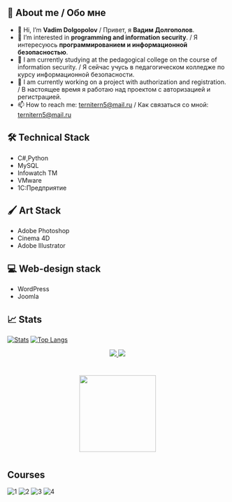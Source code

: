 ## 📎 About me / Обо мне 

- 👋 Hi, I’m **Vadim Dolgopolov** / Привет, я **Вадим Долгополов**.
- 👀 I’m interested in **programming and information security**. / Я интересуюсь **программированием и информационной безопасностью**.
- 💼 I am currently studying at the pedagogical college on the course of information security. / Я сейчас учусь в педагогическом колледже по курсу информационной безопасности.
- 🧠 I am currently working on a project with authorization and registration. / В настоящее время я работаю над проектом с авторизацией и регистрацией.
- 📫 How to reach me: ternitern5@mail.ru / Как связаться со мной: ternitern5@mail.ru

## 🛠 Technical Stack 
*   C#,Python
*   MySQL
*   Infowatch TM
*   VMware
*   1C:Предприятие 
## 🖌 Art Stack 
*   Adobe Photoshop
*   Cinema 4D
*   Adobe Illustrator
## 💻 Web-design stack 
*   WordPress
*   Joomla
## 📈 Stats
[![Stats](https://github-readme-stats.vercel.app/api?username=begottten)](https://github.com/anuraghazra/github-readme-stats)
[![Top Langs](https://github-readme-stats.vercel.app/api/top-langs/?username=begottten)](https://github.com/anuraghazra/github-readme-stats)
<p align='center'>
   <a href="https://www.vk.com/vdmdlg/">
       <img src="https://img.shields.io/badge/вконтакте-%232E87FB.svg?&style=for-the-badge&logo=vk&logoColor=white"/>
   <a href="https://www.instagram.com/vdmdlg/">
       <img src="https://img.shields.io/badge/Instagram-E4405F?style=for-the-badge&logo=instagram&logoColor=white"/>
<div align="center" style="margin: 40px 0">
   <a href="https://github.com/begottten/github-profile-views-counter">
       <img width="175px" src="https://komarev.com/ghpvc/?username=begottten&color=DE002D">
   </a>
</div>
      
## Courses
      
![1](https://user-images.githubusercontent.com/93982982/146654162-a7a8ea1a-fc3c-475c-a363-7faad3ee3308.jpg)
![2](https://user-images.githubusercontent.com/93982982/146654163-5d8feb15-d8f7-48fb-9fbd-a6914eb9690f.jpg)
![3](https://user-images.githubusercontent.com/93982982/146654165-48664aea-77be-4d99-9c6c-26b4fc2a9a14.jpg)
![4](https://user-images.githubusercontent.com/93982982/146654167-c246a477-4d82-4b03-ad63-7a5f2df9a439.jpg)


